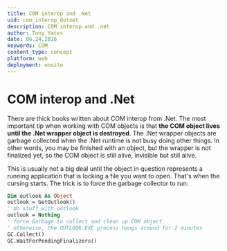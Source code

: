 ```yaml
---
title: COM interop and .Net
uid: com_interop_dotnet
description: COM interop and .net
author: Tony Yates
date: 06.24.2016
keywords: COM
content_type: concept
platform: web
deployment: onsite
---
```


# COM interop and .Net

There are thick books written about COM interop from .Net. The most important tip when working with COM objects is that **the COM object lives until the .Net wrapper object is destroyed**. The .Net wrapper objects are garbage collected when the .Net runtime is not busy doing other things. In other words, you may be finished with an object, but the wrapper is not finalized yet, so the COM object is still alive, invisible but still alive.

This is usually not a big deal until the object in question represents a running application that is locking a file you want to open. That's when the cursing starts. The trick is to force the garbage collector to run:

```vb
Dim outlook As Object
outlook = GetOutlook()
' do stuff with outlook
outlook = Nothing
' force Garbage to collect and clean up COM object
' otherwise, the OUTLOOK.EXE process hangs around for 2 minutes
GC.Collect()
GC.WaitForPendingFinalizers()
```
